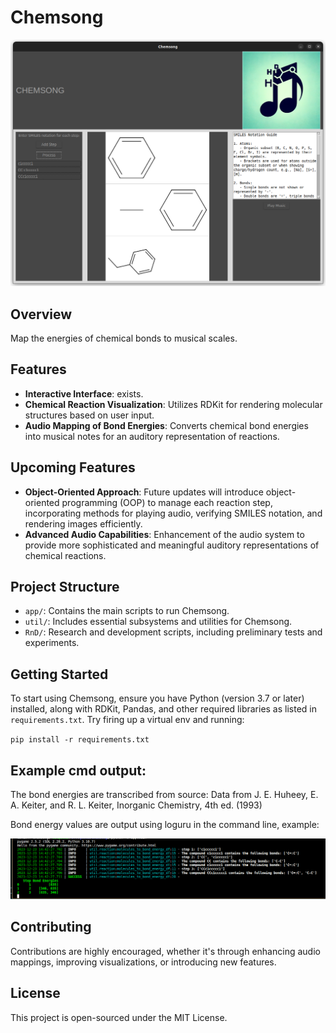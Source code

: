 # Chemsong

![Chemsong Window](img/chemsong_window.png)

## Overview

Map the energies of chemical bonds to musical scales.

## Features

- **Interactive Interface**: exists.
- **Chemical Reaction Visualization**: Utilizes RDKit for  rendering molecular structures based on user input.
- **Audio Mapping of Bond Energies**: Converts chemical bond energies into musical notes for an auditory representation of reactions.

## Upcoming Features

- **Object-Oriented Approach**: Future updates will introduce object-oriented programming (OOP) to manage each reaction step, incorporating methods for playing audio, verifying SMILES notation, and rendering images efficiently.
- **Advanced Audio Capabilities**: Enhancement of the audio system to provide more sophisticated and meaningful auditory representations of chemical reactions.

## Project Structure

- `app/`: Contains the main scripts to run Chemsong.
- `util/`: Includes essential subsystems and utilities for Chemsong.
- `RnD/`: Research and development scripts, including preliminary tests and experiments.

## Getting Started

To start using Chemsong, ensure you have Python (version 3.7 or later) installed, along with RDKit, Pandas, and other required libraries as listed in `requirements.txt`. Try firing up a virtual env and running:

`pip install -r requirements.txt`

## Example cmd output:
The bond energies are transcribed from source: Data from J. E. Huheey, E. A. Keiter, and R. L. Keiter, Inorganic Chemistry, 4th ed. (1993)

Bond energy values are output using loguru in the command line, example:

![Chemsong Command Line Output](img/chemsong_cmd_output.png)

## Contributing

Contributions are highly encouraged, whether it's through enhancing audio mappings, improving visualizations, or introducing new features.

## License

This project is open-sourced under the MIT License.
